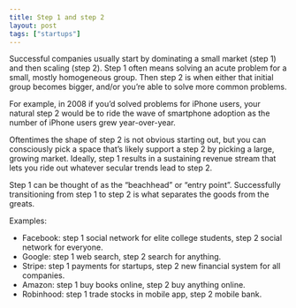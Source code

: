 ```yaml
---
title: Step 1 and step 2
layout: post
tags: ["startups"]
---
```


Successful companies usually start by dominating a small market (step 1) and then scaling (step 2). Step 1 often means solving an acute problem for a small, mostly homogeneous group. Then step 2 is when either that initial group becomes bigger, and/or you’re able to solve more common problems.

For example, in 2008 if you’d solved problems for iPhone users, your natural step 2 would be to ride the wave of smartphone adoption as the number of iPhone users grew year-over-year.

Oftentimes the shape of step 2 is not obvious starting out, but you can consciously pick a space that’s likely support a step 2 by picking a large, growing market. Ideally, step 1 results in a sustaining revenue stream that lets you ride out whatever secular trends lead to step 2.

Step 1 can be thought of as the “beachhead” or “entry point”. Successfully transitioning from step 1 to step 2 is what separates the goods from the greats.

Examples:

- Facebook: step 1 social network for elite college students, step 2 social network for everyone.
- Google: step 1 web search, step 2 search for anything.
- Stripe: step 1 payments for startups, step 2 new financial system for all companies.
- Amazon: step 1 buy books online, step 2 buy anything online.
- Robinhood: step 1 trade stocks in mobile app, step 2 mobile bank.
